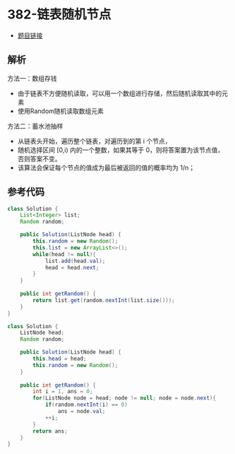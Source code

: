 # 382-链表随机节点

- [题目链接](https://leetcode-cn.com/problems/linked-list-random-node/)

## 解析

方法一：数组存钱
- 由于链表不方便随机读取，可以用一个数组进行存储，然后随机读取其中的元素
- 使用Random随机读取数组元素

方法二：蓄水池抽样
- 从链表头开始，遍历整个链表，对遍历到的第 i 个节点，
- 随机选择区间 [0,i) 内的一个整数，如果其等于 0，则将答案置为该节点值，否则答案不变。
- 该算法会保证每个节点的值成为最后被返回的值的概率均为 1/n；

## 参考代码
```Java
class Solution {
    List<Integer> list;
    Random random;

    public Solution(ListNode head) {
        this.random = new Random();
        this.list = new ArrayList<>();
        while(head != null){
            list.add(head.val);
            head = head.next;
        }
    }
    
    public int getRandom() {
        return list.get(random.nextInt(list.size()));
    }
}

class Solution {
    ListNode head;
    Random random;

    public Solution(ListNode head) {
        this.head = head;
        this.random = new Random();
    }
    
    public int getRandom() {
        int i = 1, ans = 0;
        for(ListNode node = head; node != null; node = node.next){
            if(random.nextInt(i) == 0)
                ans = node.val;
            ++i;
        }
        return ans;
    }
}
```
